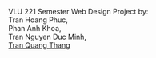 VLU 221 Semester Web Design Project by:</br>
Tran Hoang Phuc,</br>
Phan Anh Khoa,</br>
Tran Nguyen Duc Minh,</br>
<a href="https://github.com/TranThangBin" target="_blank">Tran Quang Thang</a></br>
